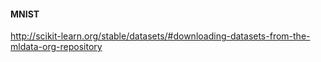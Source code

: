 #### MNIST

http://scikit-learn.org/stable/datasets/#downloading-datasets-from-the-mldata-org-repository
